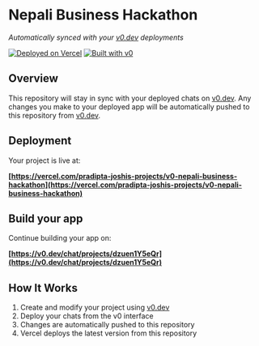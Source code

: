 # Nepali Business Hackathon

*Automatically synced with your [v0.dev](https://v0.dev) deployments*

[![Deployed on Vercel](https://img.shields.io/badge/Deployed%20on-Vercel-black?style=for-the-badge&logo=vercel)](https://vercel.com/pradipta-joshis-projects/v0-nepali-business-hackathon)
[![Built with v0](https://img.shields.io/badge/Built%20with-v0.dev-black?style=for-the-badge)](https://v0.dev/chat/projects/dzuen1Y5eQr)

## Overview

This repository will stay in sync with your deployed chats on [v0.dev](https://v0.dev).
Any changes you make to your deployed app will be automatically pushed to this repository from [v0.dev](https://v0.dev).

## Deployment

Your project is live at:

**[https://vercel.com/pradipta-joshis-projects/v0-nepali-business-hackathon](https://vercel.com/pradipta-joshis-projects/v0-nepali-business-hackathon)**

## Build your app

Continue building your app on:

**[https://v0.dev/chat/projects/dzuen1Y5eQr](https://v0.dev/chat/projects/dzuen1Y5eQr)**

## How It Works

1. Create and modify your project using [v0.dev](https://v0.dev)
2. Deploy your chats from the v0 interface
3. Changes are automatically pushed to this repository
4. Vercel deploys the latest version from this repository